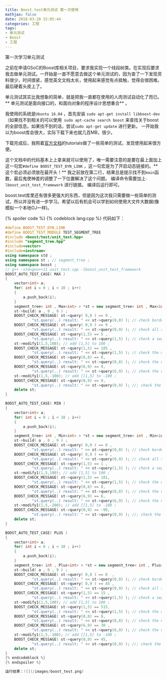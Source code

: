 ```yaml
---
title: Boost.test单元测试 第一次使用
mathjax: false
date: 2018-03-20 15:05:44
categories: 工程 
tags:
- 单元测试
- Boost
- 工程 
---
```



第一次学习单元测试
<!--more-->

之前在申请GSoC的Boost库相关项目，要求我实现一个线段树类。在实现后要求我去做单元测试。一开始是一直不愿意去做这个单元测试的，因为查了一下发现资料很少，时间很紧，感觉英文文档太长，使用起来感觉有点抵触，觉得会很困难。
最后硬着头皮上了。

单元测试其实比我想象的简单，就是把我一直都在使用的人肉测试自动化了而已。
** 单元测试是面向接口的，和面向对象的程序设计思想重合** 。

我使用的系统是`Ubuntu 16.04` ，首先安装 `sudo apt-get install libboost-dev` （如果找不到相关的可以使用` sudo apt-cache search boost` 来查找关于boost的全部信息。如果找不到的话，尝试`sudo apt-get update` 进行更新。
一开始我以为boost库会很大，实际下载下来也就几百MB，很少。

下载完成后，我照着[官方文档](http://www.boost.org/doc/libs/1_66_0/libs/test/doc/html/boost_test/practical_usage_recommendations/tutorials/bt_and_tdd.html)的tutorials做了一些简单的测试，发现使用起来很方便。


这个文档中的代码基本上上拿来就可以使用了，唯一需要注意的是要在最上面加上这一句宏`#define BOOST_TEST_DYN_LINK` ，这一句宏是为了开启动态链接的。** 这个宏必须必须放在最开头！** 我之前放在第二行，结果总是提示找不到`main`函数，最后鬼使神差的调整了一下位置解决了这个问题。
编译命令需要加上`-lboost_unit_test_framework` 进行链接。
编译后运行即可。

boost.test库里还有很多更强大的东西，但是因为这次我只需要做一些简单的测试，所以并没有进一步学习。希望以后有机会可以学到如何使用大文件大数据(像模拟一个本地OJ一样)。


{% spoiler code %} 
{% codeblock lang:cpp %}
代码如下：
```c++
#define BOOST_TEST_DYN_LINK
#define BOOST_TEST_MODULE TEST_SEGMENT_TREE 
#include <boost/test/unit_test.hpp>
#include "segment_tree.hpp"
#include<vector>
#include<iostream>
using namespace std ;
using namespace st ; // segment_tree ;
using namespace boost ;
// g++ -std=gnu++11 unit_test.cpp -lboost_unit_test_framework
BOOST_AUTO_TEST_CASE( MAX )
{
	vector<int> a;
	for( int i = 0 ; i < 10 ; i++)
	{
		a.push_back(i);
	}
	segment_tree< int , Max<int> > *st = new segment_tree< int , Max<int> > ; 
	st->build( a , 0 , 9 ) ;
	BOOST_CHECK_MESSAGE( st->query( 0,0 ) == 0 ,   
			"st.query(..) result: " << st->query(0,0) ); // check border zero 
	BOOST_CHECK_MESSAGE( st->query( 0,9 ) == 9 ,   
			"st.query(..) result: " << st->query(0,9) ); // check all segment ; 
	BOOST_CHECK_MESSAGE( st->query(1,5) == 5 ,   
			"st.query(..) result: " << st->query(1,5) ); // check a segment ; 
	st->modify1(1,5,100); // add [1,5] to 100 ; 
	BOOST_CHECK_MESSAGE( st->query(1,5) == 105 ,   
			"st.query(..) result: " << st->query(1,5) ); // check the modify correct; 
	BOOST_CHECK_MESSAGE( st->query(8,8) == 8,   
			"st.query(..) result: " << st->query(8,8) ); // check the not modify node ; 
	BOOST_CHECK_MESSAGE( st->query(6,9) == 9,   
			"st.query(..) result: " << st->query(6,9) ); // check the not modify segment ; 
	st->modify1(1,5,-100); // add [[1,5] to -100 ; 
	BOOST_CHECK_MESSAGE( st->query(0,9) == 9,   
			"st.query(..) result: " << st->query(0,9) ); //; check the modify ;  
	delete st;
}

BOOST_AUTO_TEST_CASE( MIN )
{
	vector<int> a;
	for( int i = 0 ; i < 10 ; i++)
	{
		a.push_back(i);
	}
	segment_tree< int , Min<int> > *st = new segment_tree< int , Min<int> > ; 
	st->build( a , 0 , 9 ) ;
	BOOST_CHECK_MESSAGE( st->query( 0,0 ) == 0 ,   
			"st.query(..) result: " << st->query(0,0) ); // check border zero 
	BOOST_CHECK_MESSAGE( st->query( 0,9 ) == 0 ,   
			"st.query(..) result: " << st->query(0,9) ); // check all segment ; 
	BOOST_CHECK_MESSAGE( st->query(1,5) == 1 ,   
			"st.query(..) result: " << st->query(1,5) ); // check a segment ; 
	st->modify1(1,5,100); // add [1,5] to 100 ; 
	BOOST_CHECK_MESSAGE( st->query(1,5) == 101,   
			"st.query(..) result: " << st->query(1,5) ); // check the modify correct; 
	BOOST_CHECK_MESSAGE( st->query(8,8) == 8,   
			"st.query(..) result: " << st->query(8,8) ); // check the not modify node ; 
	BOOST_CHECK_MESSAGE( st->query(6,9) == 6,   
			"st.query(..) result: " << st->query(6,9) ); // check the not modify segment ; 
	st->modify1(1,5,-200); // add [[1,5] to -100 ; 
	BOOST_CHECK_MESSAGE( st->query(0,9) == -99,   
			"st.query(..) result: " << st->query(0,9) ); //; check the modify ;  
	delete st;
}

BOOST_AUTO_TEST_CASE( PLUS )
{
	vector<int> a;
	for( int i = 0 ; i < 10 ; i++)
	{
		a.push_back(i);
	}
	segment_tree< int , Plus<int> > *st = new segment_tree< int , Plus<int> > ; 
	st->build( a , 0 , 9 ) ;
	BOOST_CHECK_MESSAGE( st->query( 0,0 ) == 0  ,   
			"st.query(..) result: " << st->query(0,0) ); // check border zero 
	BOOST_CHECK_MESSAGE( st->query( 0,9 ) == 45 ,   
			"st.query(..) result: " << st->query(0,9) ); // check all segment ; 
	BOOST_CHECK_MESSAGE( st->query(1,5) == 15 ,   
			"st.query(..) result: " << st->query(1,5) ); // check a segment ; 
	st->modify1(1,5,100); // add [1,5] to 100 ; 
	BOOST_CHECK_MESSAGE( st->query(1,5) == 515,   
			"st.query(..) result: " << st->query(1,5) ); // check the modify correct; 
	BOOST_CHECK_MESSAGE( st->query(8,8) == 8,   
			"st.query(..) result: " << st->query(8,8) ); // check the not modify node ; 
	BOOST_CHECK_MESSAGE( st->query(6,9) == 30 ,   
			"st.query(..) result: " << st->query(6,9) ); // check the not modify segment ; 
	st->modify1(1,5,-100); // add [[1,5] to -100 ; 
	BOOST_CHECK_MESSAGE( st->query(0,9) == 45,   
			"st.query(..) result: " << st->query(0,9) ); //; check the modify ;  
	delete st;
}
{% endcodeblock %}
{% endspoiler %}

运行结果：![](/images/boost_test.png)



